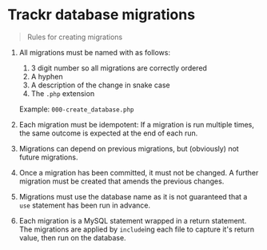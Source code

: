 # Trackr database migrations
> Rules for creating migrations

1. All migrations must be named with as follows:
   1. 3 digit number so all migrations are correctly ordered
   2. A hyphen
   3. A description of the change in snake case
   4. The `.php` extension
   
   Example: `000-create_database.php`
2. Each migration must be idempotent: If a migration is run multiple times, the same outcome is expected at the end of each run.
3. Migrations can depend on previous migrations, but (obviously) not future migrations.
4. Once a migration has been committed, it must not be changed.  A further migration must be created that amends the previous changes.
5. Migrations must use the database name as it is not guaranteed that a `use` statement has been run in advance.
6. Each migration is a MySQL statement wrapped in a return statement.  The migrations are applied by `include`ing each file to capture it's return value, then run on the database.
